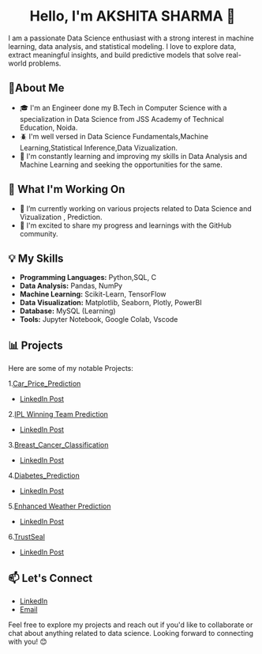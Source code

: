 <h1 align="center">Hello, I'm AKSHITA SHARMA 👋</h1>
I am a passionate Data Science enthusiast with a strong interest in machine learning, data analysis, and statistical modeling. I love to explore data, extract meaningful insights, and build predictive models that solve real-world problems.


## 🚀About Me
- 🎓 I'm an Engineer done my B.Tech in Computer Science with a specialization in Data Science from JSS Academy of Technical Education, Noida.
- 🪲 I'm well versed in Data Science Fundamentals,Machine Learning,Statistical Inference,Data Vizualization.
- 🌱 I'm constantly learning and improving my skills in Data Analysis and Machine Learning and seeking the opportunities for the same.

## 🏢 What I'm Working On
- 🔭 I’m currently working on various projects related to Data Science and Vizualization , Prediction.
- 🌟 I'm excited to share my progress and learnings with the GitHub community.

## 💡 My Skills
- **Programming Languages:** Python,SQL, C
- **Data Analysis:** Pandas, NumPy
- **Machine Learning:** Scikit-Learn, TensorFlow
- **Data Visualization:** Matplotlib, Seaborn, Plotly, PowerBI
- **Database:** MySQL (Learning)
- **Tools:** Jupyter Notebook, Google Colab, Vscode 

## 📊 Projects
Here are some of my notable Projects:

  1.[Car_Price_Prediction](https://github.com/akshita5458/CAR-PRICE-PREDICTION)
  
  - [LinkedIn Post](https://www.linkedin.com/posts/akshita-s-13b239251_hi-linkedin-community-as-part-of-my-activity-7237243646754865152-Td5T?utm_source=share&utm_medium=member_desktop)



2.[IPL Winning Team Prediction](https://github.com/akshita5458/IPL_winning-Team-prediction)

   - [LinkedIn Post](https://www.linkedin.com/posts/akshita-s-13b239251_machinelearning-iplabrwinningabrteamabrprediction-activity-7237258884363546624-wpJW?utm_source=share&utm_medium=member_desktop)


3.[Breast_Cancer_Classification](https://github.com/akshita5458/Breast_cancer-_classification)

  - [LinkedIn Post](https://www.linkedin.com/posts/akshita-s-13b239251_breastcancerclassification-python-machinelearning-activity-7237253350780481537-AVmv?utm_source=share&utm_medium=member_desktop)



4.[Diabetes_Prediction](https://github.com/akshita5458/Diabetes-Prediction)

  - [LinkedIn Post](https://www.linkedin.com/posts/akshita-s-13b239251_diabetesprediction-python-activity-7237255978868441088-0_Ps?utm_source=share&utm_medium=member_desktop)



5.[Enhanced Weather Prediction](https://github.com/akshita5458/Weather-Prediction-Forecast)

  - [LinkedIn Post](https://www.linkedin.com/in/akshita-s-13b239251/)


6.[TrustSeal](https://github.com/akshita5458/Blockchain-Fraud-Detect)

 - [LinkedIn Post](https://www.linkedin.com/posts/akshita-s-13b239251_im-happy-to-share-that-im-starting-a-new-activity-7326624789702340608-Xuq5?utm_source=share&utm_medium=member_desktop&rcm=ACoAAD4mGH8Bau8NTt74fJUE0ru0tGEKj6VKSS0)

## 📫 Let's Connect

- [LinkedIn](https://www.linkedin.com/in/akshita-s-13b239251/)
- [Email](mailto:akshitasharma5458@gmail.com)

Feel free to explore my projects and reach out if you'd like to collaborate or chat about anything related to data science. Looking forward to connecting with you! 😊












  


<!--
**akshita5458/akshita5458** is a ✨ _special_ ✨ repository because its `README.md` (this file) appears on your GitHub profile.

Here are some ideas to get you started:

- 🔭 I’m currently working on ...
- 🌱 I’m currently learning ...
- 👯 I’m looking to collaborate on ...
- 🤔 I’m looking for help with ...
- 💬 Ask me about ...
- 📫 How to reach me: ...
- 😄 Pronouns: ...
- ⚡ Fun fact: ...
-->
